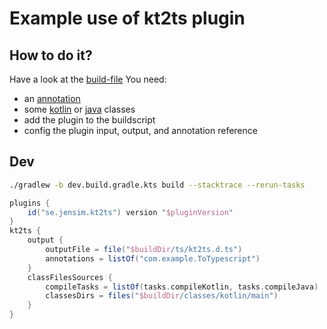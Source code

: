 # Example use of kt2ts plugin

## How to do it?

Have a look at the [build-file](build.gradle.kts)
You need:
- an [annotation](src/main/kotlin/com/example/ToTypescript.kt)
- some [kotlin](src/main/kotlin/com/example/OneDataType.kt) or [java](src/main/java/com/example/JavaClassTypes.java) classes
- add the plugin to the buildscript
- config the plugin input, output, and annotation reference

## Dev

```bash
./gradlew -b dev.build.gradle.kts build --stacktrace --rerun-tasks
```

```gradle
plugins {
    id("se.jensim.kt2ts") version "$pluginVersion"
}
kt2ts {
    output {
        outputFile = file("$buildDir/ts/kt2ts.d.ts")
        annotations = listOf("com.example.ToTypescript")
    }
    classFilesSources {
        compileTasks = listOf(tasks.compileKotlin, tasks.compileJava)
        classesDirs = files("$buildDir/classes/kotlin/main")
    }
}
```
